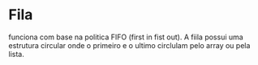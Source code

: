# Fila

funciona com base na politica FIFO (first in fist out).
A fiila possui uma estrutura circular onde o primeiro e o ultimo circlulam pelo array ou pela lista.
